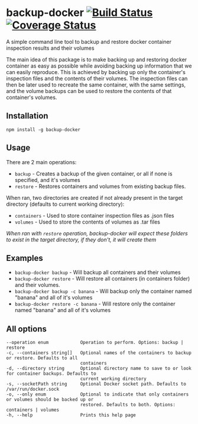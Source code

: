 # backup-docker [![Build Status](https://travis-ci.org/tlaanemaa/backup-docker.svg?branch=master)](https://travis-ci.org/tlaanemaa/backup-docker) [![Coverage Status](https://coveralls.io/repos/github/tlaanemaa/backup-docker/badge.svg)](https://coveralls.io/github/tlaanemaa/backup-docker)
A simple command line tool to backup and restore docker container inspection results and their volumes

The main idea of this package is to make backing up and restoring docker container as easy as possible while avoiding backing up information that we can easily reproduce. This is achieved by backing up only the container's inspection files and the contents of their volumes. The inspection files can then be later used to recreate the same container, with the same settings, and the volume backups can be used to restore the contents of that container's volumes.

## Installation
```
npm install -g backup-docker
```

## Usage
There are 2 main operations:
- `backup` - Creates a backup of the given container, or all if none is specified, and it's volumes
- `restore` - Restores containers and volumes from existing backup files. 

When ran, two directories are created if not already present in the target directory (defaults to current working directory):
- `containers` - Used to store container inspection files as .json files
- `volumes` - Used to store the contents of volumes as .tar files

_When ran with `restore` operation, backup-docker will expect these folders to exist in the target directory, if they don't, it will create them_

## Examples
- `backup-docker backup` - Will backup all containers and their volumes
- `backup-docker restore` - Will restore all containers (in containers folder) and their volumes.
- `backup-docker backup -c banana` - Will backup only the container named "banana" and all of it's volumes
- `backup-docker restore -c banana` - Will restore only the container named "banana" and all of it's volumes

## All options
```
--operation enum            Operation to perform. Options: backup | restore                               
-c, --containers string[]   Optional names of the containers to backup or restore. Defaults to all        
                            containers                                                                    
-d, --directory string      Optional directory name to save to or look for container backups. Defaults to 
                            current working directory                                                     
-s, --socketPath string     Optional Docker socket path. Defaults to /var/run/docker.sock                 
-o, --only enum             Optional to indicate that only containers or volumes should be backed up or   
                            restored. Defaults to both. Options: containers | volumes                     
-h, --help                  Prints this help page  
```